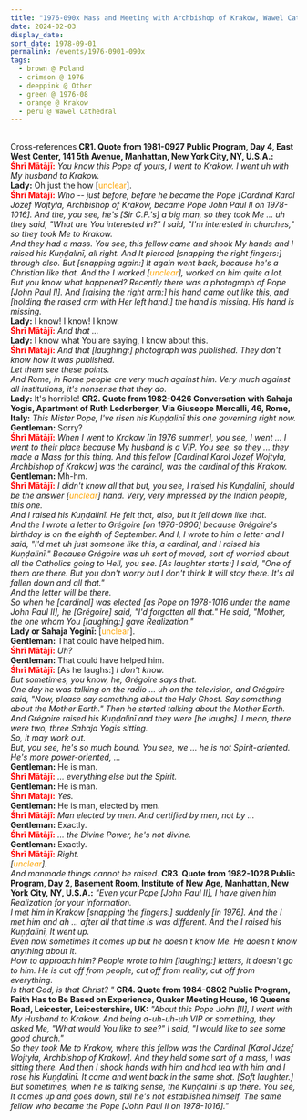 ```yaml
---
title: "1976-090x Mass and Meeting with Archbishop of Krakow, Wawel Cathedral, Wavel 3, Krakow, Poland"
date: 2024-02-03
display_date: 
sort_date: 1978-09-01
permalink: /events/1976-0901-090x
tags:
  - brown @ Poland
  - crimson @ 1976
  - deeppink @ Other
  - green @ 1976-08
  - orange @ Krakow
  - peru @ Wawel Cathedral
---
```


<br>

<wave-list>
  <list-title color="DarkSeaGreen" width="80">Cross-references</list-title>
  <list-item color="BlanchedAlmond" width="280"><b>CR1. Quote from 1981-0927 Public Program, Day 4, East West Center, 141 5th Avenue, Manhattan, New York City, NY, U.S.A.:</b><br>
<font color="red"><b>Śhrī Mātājī:</b></font> <i>You know this Pope of yours, I went to Krakow. I went uh with My husband to Krakow.</i><br>
<b>Lady:</b> Oh just the how [<font color="orange">unclear</font>].<br>
<font color="red"><b>Śhrī Mātājī:</b></font> <i>Who -- just before, before he became the Pope [Cardinal Karol Józef Wojtyła, Archbishop of Krakow, became Pope John Paul II on 1978-1016]. And the, you see, he's [Sir C.P.'s] a big man, so they took Me ... uh they said, "What are You interested in?" I said, "I'm interested in churches," so they took Me to Krakow.<br>
And they had a mass. You see, this fellow came and shook My hands and I raised his Kuṇḍalinī, all right. And It pierced [snapping the right fingers:] through also. But [snapping again:] It again went back, because he's a Christian like that. And the I worked [<font color="orange">unclear</font>], worked on him quite a lot.<br>
But you know what happened? Recently there was a photograph of Pope [John Paul II]. And [raising the right arm:] his hand came out like this, and [holding the raised arm with Her left hand:] the hand is missing. His hand is missing.</i><br>
<b>Lady:</b> I know! I know! I know.<br>
<font color="red"><b>Śhrī Mātājī:</b></font> <i>And that ...</i><br>
<b>Lady:</b> I know what You are saying, I know about this.<br>
<font color="red"><b>Śhrī Mātājī:</b></font> <i>And that [laughing:] photograph was published. They don't know how it was published.<br>
Let them see these points.<br>
And Rome, in Rome people are very much against him. Very much against all institutions, it's nonsense that they do.</i><br>
<b>Lady:</b> It's horrible!</list-item>  
  <list-item color="Lavender" width="280"><b>CR2. Quote from 1982-0426 Conversation with Sahaja Yogis, Apartment of Ruth Lederberger, Via Giuseppe Mercalli, 46, Rome, Italy:</b> <i>This Mister Pope, I've risen his Kuṇḍalinī this one governing right now.</i><br>
<b>Gentleman:</b> Sorry?<br>
<font color="red"><b>Śhrī Mātājī:</b></font> <i>When I went to Krakow [in 1976 summer], you see, I went ... I went to their place because My husband is a VIP. You see, so they ... they made a Mass for this thing. And this fellow [Cardinal Karol Józef Wojtyła, Archbishop of Krakow] was the cardinal, was the cardinal of this Krakow.</i><br>
<b>Gentleman:</b> Mh-hm.<br>
<font color="red"><b>Śhrī Mātājī:</b></font> <i>I didn't know all that but, you see, I raised his Kuṇḍalinī, should be the answer [<font color="orange">unclear</font>] hand. Very, very impressed by the Indian people, this one.<br>
And I raised his Kuṇḍalinī. He felt that, also, but it fell down like that.<br>
And the I wrote a letter to Grégoire [on 1976-0906] because Grégoire's birthday is on the eighth of September. And I, I wrote to him a letter and I said, "I'd met uh just someone like this, a cardinal, and I raised his Kuṇḍalinī." Because Grégoire was uh sort of moved, sort of worried about all the Catholics going to Hell, you see. [As laughter starts:] I said, "One of them are there. But you don't worry but I don't think It will stay there. It's all fallen down and all that."<br>
And the letter will be there.<br>
So when he [cardinal] was elected [as Pope on 1978-1016 under the name John Paul II], he [Grégoire] said, "I'd forgotten all that." He said, "Mother, the one whom You [laughing:] gave Realization."</i><br>
<b>Lady or Sahaja Yoginī:</b> [<font color="orange">unclear</font>].<br>
<b>Gentleman:</b> That could have helped him.<br>
<font color="red"><b>Śhrī Mātājī:</b></font> <i>Uh?</i><br>
<b>Gentleman:</b> That could have helped him.<br>
<font color="red"><b>Śhrī Mātājī:</b></font> [As he laughs:] <i>I don't know.<br>
But sometimes, you know, he, Grégoire says that.<br>
One day he was talking on the radio ... uh on the television, and Grégoire said, "Now, please say something about the Holy Ghost. Say something about the Mother Earth." Then he started talking about the Mother Earth. And Grégoire raised his Kuṇḍalinī and they were [he laughs]. I mean, there were two, three Sahaja Yogis sitting.<br>
So, it may work out.<br>
But, you see, he's so much bound. You see, we ... he is not Spirit-oriented. He's more power-oriented, ...</i><br>
<b>Gentleman:</b> He is man.<br>
<font color="red"><b>Śhrī Mātājī:</b></font> <i>... everything else but the Spirit.</i><br>
<b>Gentleman:</b> He is man.<br>
<font color="red"><b>Śhrī Mātājī:</b></font> <i>Yes.</i><br>
<b>Gentleman:</b> He is man, elected by men.<br>
<font color="red"><b>Śhrī Mātājī:</b></font> <i>Man elected by men. And certified by men, not by ...</i><br>
<b>Gentleman:</b> Exactly.<br>
<font color="red"><b>Śhrī Mātājī:</b></font> <i>... the Divine Power, he's not divine.</i><br>
<b>Gentleman:</b> Exactly.<br>
<font color="red"><b>Śhrī Mātājī:</b></font> <i>Right.<br>
[<font color="orange">unclear</font>].<br>
And manmade things cannot be raised.</i></list-item>
  <list-item color="BlanchedAlmond" width="280"><b>CR3. Quote from 1982-1028 Public Program, Day 2, Basement Room, Institute of New Age, Manhattan, New York City, NY, U.S.A.:</b> <i>"Even your Pope [John Paul II], I have given him Realization for your information.<br>
I met him in Krakow [snapping the fingers:] suddenly [in 1976]. And the I met him and ah ... after all that time is was different. And the I raised his Kuṇḍalinī, It went up.<br>
Even now sometimes it comes up but he doesn't know Me. He doesn't know anything about it.<br>
How to approach him? People wrote to him [laughing:] letters, it doesn't go to him. He is cut off from people, cut off from reality, cut off from everything.<br>
Is that God, is that Christ? "</i></list-item>  
  <list-item color="Lavender" width="280"><b>CR4. Quote from 1984-0802 Public Program, Faith Has to Be Based on Experience, Quaker Meeting House, 16 Queens Road, Leicester, Leicestershire, UK:</b> <i>"About this Pope John [II], I went with My Husband to Krakow. And being a-uh-uh-uh VIP or something, they asked Me, "What would You like to see?" I said, "I would like to see some good church."<br>
So they took Me to Krakow, where this fellow was the Cardinal [Karol Józef Wojtyła, Archbishop of Krakow]. And they held some sort of a mass, I was sitting there. And then I shook hands with him and had tea with him and I rose his Kuṇḍalinī. It came and went back in the same shot. [Soft laughter.]<br>
But sometimes, when he is talking sense, the Kuṇḍalinī is up there. You see, It comes up and goes down, still he's not established himself. The same fellow who became the Pope [John Paul II on 1978-1016]."</i></list-item>
</wave-list>